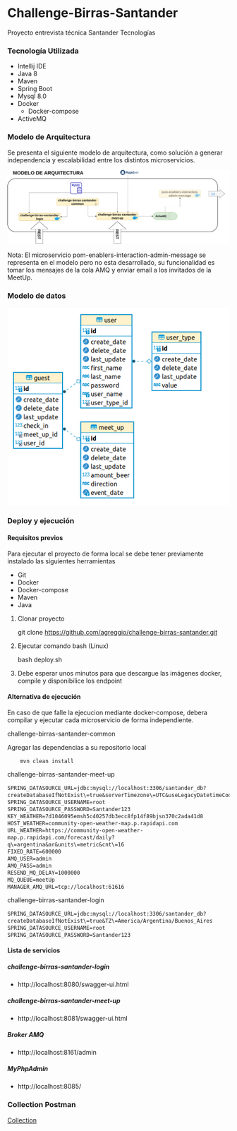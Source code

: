 # Challenge-Birras-Santander

Proyecto entrevista técnica Santander Tecnologías

### Tecnología Utilizada
- Intellij IDE
- Java 8
- Maven
- Spring Boot
- Mysql 8.0
- Docker
  - Docker-compose
- ActiveMQ

### Modelo de Arquitectura

Se presenta el siguiente modelo de arquitectura, como solución a generar independencia y escalabilidad entre los distintos microservicios.

![arquitectura](https://github.com/agreggio/challenge-birras-santander/blob/develop/uml/challengeMeetUps.png)

Nota: El microservicio pom-enablers-interaction-admin-message se representa en el modelo pero no esta desarrollado, su funcionalidad es tomar los mensajes de la cola AMQ y enviar email a los invitados de la MeetUp.
### Modelo de datos

![modelo](https://github.com/agreggio/challenge-birras-santander/blob/develop/uml/model.png)

### Deploy y ejecución

#### Requisitos previos
Para ejecutar el proyecto de forma local se debe tener previamente instalado las siguientes herramientas
- Git
- Docker
- Docker-compose
- Maven
- Java

1. Clonar proyecto 
   
   git clone https://github.com/agreggio/challenge-birras-santander.git

2. Ejecutar comando bash (Linux)
   
   bash deploy.sh

3. Debe esperar unos minutos para que descargue las imágenes docker, compile y disponibilice los endpoint

#### Alternativa de ejecución

En caso de que falle la ejecucion mediante docker-compose, debera compilar y ejecutar cada microservicio de forma independiente.

challenge-birras-santander-common

Agregar las dependencias a su repositorio local

```code
    mvn clean install
```

challenge-birras-santander-meet-up

```code
SPRING_DATASOURCE_URL=jdbc:mysql://localhost:3306/santander_db?createDatabaseIfNotExist\=true&serverTimezone\=UTC&useLegacyDatetimeCode\=false
SPRING_DATASOURCE_USERNAME=root
SPRING_DATASOURCE_PASSWORD=Santander123
KEY_WEATHER=7d1046095emsh5c40257db3ecc8fp14f89bjsn370c2ada41d8
HOST_WEATHER=community-open-weather-map.p.rapidapi.com
URL_WEATHER=https://community-open-weather-map.p.rapidapi.com/forecast/daily?q\=argentina&ar&units\=metric&cnt\=16
FIXED_RATE=600000
AMQ_USER=admin
AMQ_PASS=admin
RESEND_MQ_DELAY=1000000
MQ_QUEUE=meetUp
MANAGER_AMQ_URL=tcp://localhost:61616
```

challenge-birras-santander-login
```code
SPRING_DATASOURCE_URL=jdbc:mysql://localhost:3306/santander_db?createDatabaseIfNotExist\=true&TZ\=America/Argentina/Buenos_Aires
SPRING_DATASOURCE_USERNAME=root
SPRING_DATASOURCE_PASSWORD=Santander123
```

#### Lista de servicios

##### challenge-birras-santander-login
- http://localhost:8080/swagger-ui.html

##### challenge-birras-santander-meet-up
- http://localhost:8081/swagger-ui.html

##### Broker AMQ
- http://localhost:8161/admin

##### MyPhpAdmin
- http://localhost:8085/

### Collection Postman

[Collection](https://github.com/agreggio/challenge-birras-santander/blob/develop/postman/challenge.birras.santander.postman_collection.json)

